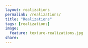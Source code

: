 ```yaml
---
layout: realizations
permalink: /realizations/
title: "Realizations"
tags: [realizations]
image:
  feature: texture-realizations.jpg 
share: 
---
```

